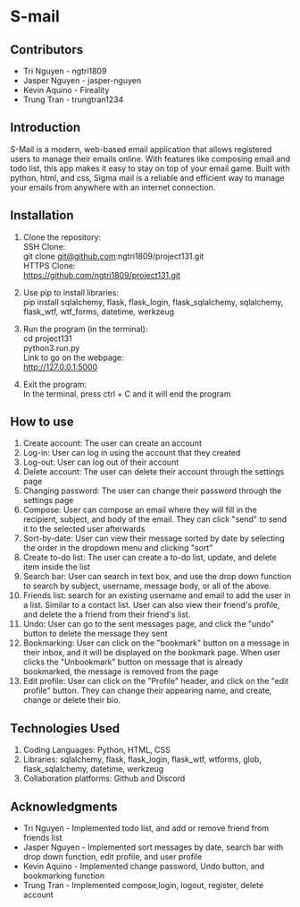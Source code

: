 # S-mail
## Contributors
- Tri Nguyen - ngtri1809
- Jasper Nguyen - jasper-nguyen
- Kevin Aquino - Fireality
- Trung Tran - trungtran1234

## Introduction
S-Mail is a modern, web-based email application that allows registered users to manage their emails online. With features like composing email and todo list, this app makes it easy to stay on top of your email game. Built with python, html, and css, Sigma mail is a reliable and efficient way to manage your emails from anywhere with an internet connection.

## Installation  
1. Clone the repository:   
SSH Clone:  
git clone git@github.com:ngtri1809/project131.git   
HTTPS Clone:  
https://github.com/ngtri1809/project131.git  

2. Use pip to install libraries:   
pip install sqlalchemy, flask, flask_login, flask_sqlalchemy, sqlalchemy, flask_wtf, wtf_forms, datetime, werkzeug

3. Run the program (in the terminal):  
cd project131  
python3 run.py  
Link to go on the webpage:  
http://127.0.0.1:5000  

4. Exit the program:  
In the terminal, press ctrl + C and it will end the program  

## How to use
1. Create account: The user can create an account
2. Log-in: User can log in using the account that they created
3. Log-out: User can log out of their account
4. Delete account: The user can delete their account through the settings page
5. Changing password: The user can change their password through the settings page
6. Compose: User can compose an email where they will fill in the recipient, subject, and body of the email. They can click "send" to send it to the selected user afterwards
7. Sort-by-date: User can view their message sorted by date by selecting the order in the dropdown menu and clicking "sort"
8. Create to-do list: The user can create a to-do list, update, and delete item inside the list
9. Search bar: User can search in text box, and use the drop down function to search by subject, username, message body, or all of the above. 
10. Friends list: search for an existing username and email to add the user in a list. Similar to a contact list. User can also view their friend's profile, and delete the a friend from their friend's list. 
11. Undo: User can go to the sent messages page, and click the "undo" button to delete the message they sent 
12. Bookmarking: User can click on the "bookmark" button on a message in their inbox, and it will be displayed on the bookmark page. When user clicks the "Unbookmark" button on message that is already bookmarked, the message is removed from the page
13. Edit profile: User can click on the "Profile" header, and click on the "edit profile" button. They can change their appearing name, and create, change or delete their bio. 

## Technologies Used
1. Coding Languages: Python, HTML, CSS
2. Libraries: sqlalchemy, flask, flask_login, flask_wtf, wtforms, glob, flask_sqlalchemy, datetime, werkzeug
3. Collaboration platforms: Github and Discord

## Acknowledgments
- Tri Nguyen - Implemented todo list, and add or remove friend from friends list 
- Jasper Nguyen - Implemented sort messages by date, search bar with drop down function, edit profile, and user profile
- Kevin Aquino - Implemented change password, Undo button, and bookmarking function
- Trung Tran - Implemented compose,login, logout, register, delete account
